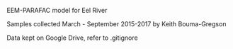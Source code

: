 EEM-PARAFAC model for Eel River

Samples collected March - September 2015-2017
by Keith Bouma-Gregson

Data kept on Google Drive, refer to .gitignore